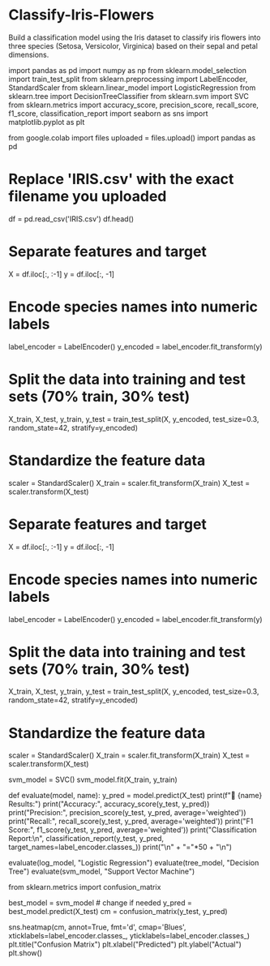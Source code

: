 # Classify-Iris-Flowers
Build a classification model using the Iris dataset to classify iris flowers into three species (Setosa, Versicolor, Virginica) based on their sepal and petal dimensions.

import pandas as pd
import numpy as np
from sklearn.model_selection import train_test_split
from sklearn.preprocessing import LabelEncoder, StandardScaler
from sklearn.linear_model import LogisticRegression
from sklearn.tree import DecisionTreeClassifier
from sklearn.svm import SVC
from sklearn.metrics import accuracy_score, precision_score, recall_score, f1_score, classification_report
import seaborn as sns
import matplotlib.pyplot as plt

from google.colab import files
uploaded = files.upload()
import pandas as pd

# Replace 'IRIS.csv' with the exact filename you uploaded
df = pd.read_csv('IRIS.csv')
df.head()

# Separate features and target
X = df.iloc[:, :-1]
y = df.iloc[:, -1]

# Encode species names into numeric labels
label_encoder = LabelEncoder()
y_encoded = label_encoder.fit_transform(y)

# Split the data into training and test sets (70% train, 30% test)
X_train, X_test, y_train, y_test = train_test_split(X, y_encoded, test_size=0.3, random_state=42, stratify=y_encoded)

# Standardize the feature data
scaler = StandardScaler()
X_train = scaler.fit_transform(X_train)
X_test = scaler.transform(X_test)

# Separate features and target
X = df.iloc[:, :-1]
y = df.iloc[:, -1]

# Encode species names into numeric labels
label_encoder = LabelEncoder()
y_encoded = label_encoder.fit_transform(y)

# Split the data into training and test sets (70% train, 30% test)
X_train, X_test, y_train, y_test = train_test_split(X, y_encoded, test_size=0.3, random_state=42, stratify=y_encoded)

# Standardize the feature data
scaler = StandardScaler()
X_train = scaler.fit_transform(X_train)
X_test = scaler.transform(X_test)

svm_model = SVC()
svm_model.fit(X_train, y_train)

def evaluate(model, name):
    y_pred = model.predict(X_test)
    print(f"🔹 {name} Results:")
    print("Accuracy:", accuracy_score(y_test, y_pred))
    print("Precision:", precision_score(y_test, y_pred, average='weighted'))
    print("Recall:", recall_score(y_test, y_pred, average='weighted'))
    print("F1 Score:", f1_score(y_test, y_pred, average='weighted'))
    print("Classification Report:\n", classification_report(y_test, y_pred, target_names=label_encoder.classes_))
    print("\n" + "="*50 + "\n")

evaluate(log_model, "Logistic Regression")
evaluate(tree_model, "Decision Tree")
evaluate(svm_model, "Support Vector Machine")

from sklearn.metrics import confusion_matrix

best_model = svm_model  # change if needed
y_pred = best_model.predict(X_test)
cm = confusion_matrix(y_test, y_pred)

sns.heatmap(cm, annot=True, fmt='d', cmap='Blues', xticklabels=label_encoder.classes_, yticklabels=label_encoder.classes_)
plt.title("Confusion Matrix")
plt.xlabel("Predicted")
plt.ylabel("Actual")
plt.show()

